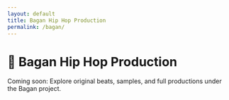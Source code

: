 ```yaml
---
layout: default
title: Bagan Hip Hop Production
permalink: /bagan/
---
```


# 🎤 Bagan Hip Hop Production

Coming soon: Explore original beats, samples, and full productions under the Bagan project.
